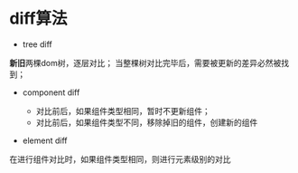 # diff算法

- tree diff

**新旧**两棵dom树，逐层对比；
当整棵树对比完毕后，需要被更新的差异必然被找到；

- component diff

  - 对比前后，如果组件类型相同，暂时不更新组件；
  - 对比前后，如果组件类型不同，移除掉旧的组件，创建新的组件


- element diff

在进行组件对比时，如果组件类型相同，则进行元素级别的对比
